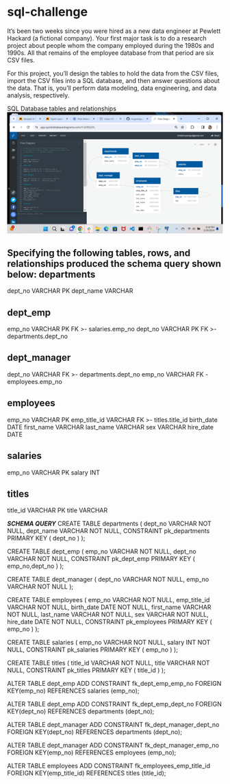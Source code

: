 # sql-challenge

It’s been two weeks since you were hired as a new data engineer at Pewlett Hackard (a fictional company). Your first major task is to do a research project about people whom the company employed during the 1980s and 1990s. All that remains of the employee database from that period are six CSV files.

For this project, you’ll design the tables to hold the data from the CSV files, import the CSV files into a SQL database, and then answer questions about the data. That is, you’ll perform data modeling, data engineering, and data analysis, respectively.

SQL Database tables and relationships
![SQL Database](https://github.com/mcjauregui/sql-challenge/blob/main/DB_Model.png)

Specifying the following tables, rows, and relationships produced the schema query shown below:
departments
---
dept_no VARCHAR PK
dept_name VARCHAR

dept_emp
---
emp_no VARCHAR PK FK >- salaries.emp_no
dept_no VARCHAR PK FK >- departments.dept_no

dept_manager
----
dept_no VARCHAR FK >- departments.dept_no
emp_no  VARCHAR FK - employees.emp_no

employees
---
emp_no VARCHAR PK
emp_title_id VARCHAR FK >- titles.title_id
birth_date DATE
first_name VARCHAR
last_name VARCHAR
sex VARCHAR
hire_date DATE

salaries
---
emp_no VARCHAR PK
salary INT

titles
---
title_id VARCHAR PK
title VARCHAR

***SCHEMA QUERY***
CREATE TABLE departments (
    dept_no VARCHAR   NOT NULL,
    dept_name VARCHAR   NOT NULL,
    CONSTRAINT pk_departments PRIMARY KEY (
        dept_no
     )
);

CREATE TABLE dept_emp (
    emp_no VARCHAR   NOT NULL,
    dept_no VARCHAR   NOT NULL,
    CONSTRAINT pk_dept_emp PRIMARY KEY (
        emp_no,dept_no
     )
);

CREATE TABLE dept_manager (
    dept_no VARCHAR   NOT NULL,
    emp_no VARCHAR   NOT NULL
);

CREATE TABLE employees (
    emp_no VARCHAR   NOT NULL,
    emp_title_id VARCHAR   NOT NULL,
    birth_date DATE   NOT NULL,
    first_name VARCHAR   NOT NULL,
    last_name VARCHAR   NOT NULL,
    sex VARCHAR   NOT NULL,
    hire_date DATE   NOT NULL,
    CONSTRAINT pk_employees PRIMARY KEY (
        emp_no
     )
);

CREATE TABLE salaries (
    emp_no VARCHAR   NOT NULL,
    salary INT   NOT NULL,
    CONSTRAINT pk_salaries PRIMARY KEY (
        emp_no
     )
);

CREATE TABLE titles (
    title_id VARCHAR   NOT NULL,
    title VARCHAR   NOT NULL,
    CONSTRAINT pk_titles PRIMARY KEY (
        title_id
     )
);

ALTER TABLE dept_emp ADD CONSTRAINT fk_dept_emp_emp_no FOREIGN KEY(emp_no)
REFERENCES salaries (emp_no);

ALTER TABLE dept_emp ADD CONSTRAINT fk_dept_emp_dept_no FOREIGN KEY(dept_no)
REFERENCES departments (dept_no);

ALTER TABLE dept_manager ADD CONSTRAINT fk_dept_manager_dept_no FOREIGN KEY(dept_no)
REFERENCES departments (dept_no);

ALTER TABLE dept_manager ADD CONSTRAINT fk_dept_manager_emp_no FOREIGN KEY(emp_no)
REFERENCES employees (emp_no);

ALTER TABLE employees ADD CONSTRAINT fk_employees_emp_title_id FOREIGN KEY(emp_title_id)
REFERENCES titles (title_id);
